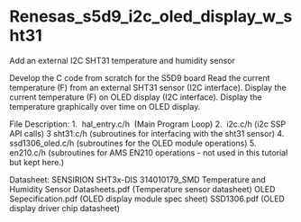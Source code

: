 # Renesas_s5d9_i2c_oled_display_w_sht31
Add an external I2C SHT31 temperature and humidity sensor

Develop the C code from scratch for the S5D9 board
Read the current temperature (F) from an external SHT31 sensor (I2C interface).
Display the current temperature (F) on OLED display (I2C interface).
Display the temperature graphically over time on OLED display.

File Description:
1.  hal_entry.c/h  (Main Program Loop)
2.  i2c.c/h (i2c SSP API calls)
3   sht31.c/h (subroutines for interfacing with the sht31 sensor)
4.  ssd1306_oled.c/h (subroutines for the OLED module operations)
5.  en210.c/h (subroutines for AMS EN210 operations - not used in this tutorial but kept here.)

Datasheet:
SENSIRION SHT3x-DIS 314010179_SMD Temperature and Humidity Sensor Datasheets.pdf (Temperature sensor datasheet)
OLED Sepecification.pdf (OLED display module spec sheet)
SSD1306.pdf (OLED display driver chip datasheet)
